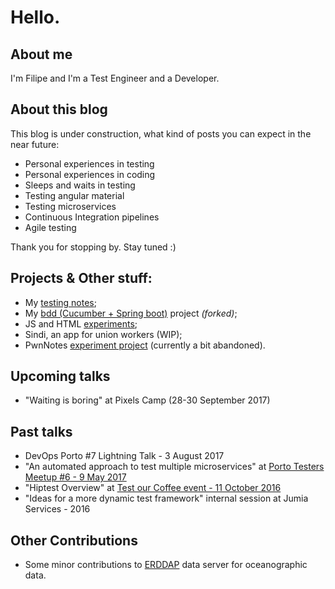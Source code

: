 # Hello.

## About me

I'm Filipe and I'm a Test Engineer and a Developer.

## About this blog

This blog is under construction, what kind of posts you can expect in the near future:
- Personal experiences in testing
- Personal experiences in coding
- Sleeps and waits in testing
- Testing angular material
- Testing microservices
- Continuous Integration pipelines
- Agile testing

Thank you for stopping by. Stay tuned :)

## Projects & Other stuff:
- My [testing notes](https://github.com/filfreire/testing/blob/master/README.md);
- My [bdd (Cucumber + Spring boot)](https://github.com/filfreire/bdd) project *(forked)*;
- JS and HTML [experiments](https://github.com/dembros/tileMe);
- Sindi, an app for union workers (WIP);
- PwnNotes [experiment project](https://github.com/dembros/PwnNotes) (currently a bit abandoned).


## Upcoming talks
- "Waiting is boring" at Pixels Camp (28-30 September 2017)

## Past talks
- DevOps Porto #7 Lightning Talk - 3 August 2017
- "An automated approach to test multiple microservices" at [Porto Testers Meetup #6 - 9 May 2017](https://www.eventbrite.pt/e/bilhetes-porto-testers-meetup-6-33774996925)
- "Hiptest Overview" at [Test our Coffee event - 11 October 2016](https://www.pstqb.pt/11102016-pt)
- "Ideas for a more dynamic test framework" internal session at Jumia Services - 2016


## Other Contributions
- Some minor contributions to [ERDDAP](http://coastwatch.pfeg.noaa.gov/erddap/download/changes.html) data server for oceanographic data.

